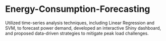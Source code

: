 # Energy-Consumption-Forecasting
Utilized time-series analysis techniques, including Linear Regression and SVM, to forecast power demand, developed an interactive Shiny dashboard, and proposed data-driven strategies to mitigate peak load challenges.
